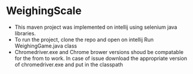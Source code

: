 # WeighingScale
- This maven project was implemented on intellij using selenium java libraries.
- To run the project, clone the repo and open on intellij 
 Run WeighingGame.java class
- Chromedriver.exe and Chrome brower versions shoud be compatable for the from to work. 
In case of issue download the appropriate version of chromedriver.exe and put in the classpath
